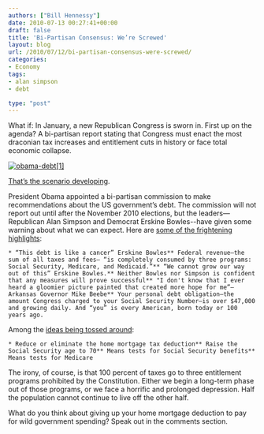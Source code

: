 ```yaml
---
authors: ["Bill Hennessy"]
date: 2010-07-13 00:27:41+00:00
draft: false
title: 'Bi-Partisan Consensus: We’re Screwed'
layout: blog
url: /2010/07/12/bi-partisan-consensus-were-screwed/
categories:
- Economy
tags:
- alan simpson
- debt

type: "post"
---
```


What if: In January, a new Republican Congress is sworn in. First up on the agenda? A bi-partisan report stating that Congress must enact the most draconian tax increases and entitlement cuts in history or face total economic collapse. 

 

[![obama-debt[1]](https://hennessysview.com/wp-content/uploads/2010/07/obamadebt1_thumb.jpg)
](https://hennessysview.com/wp-content/uploads/2010/07/obamadebt1.jpg)

 

[That’s the scenario developing](https://news.yahoo.com/s/ap/20100712/ap_on_bi_ge/us_governors_debt_commission). 

 

President Obama appointed a bi-partisan commission to make recommendations about the US government’s debt. The commission will not report out until after the November 2010 elections, but the leaders—Republican Alan Simpson and Democrat Erskine Bowles--have given some warning about what we can expect. Here are [some of the frightening highlights](https://www.washingtonpost.com/wp-dyn/content/article/2010/07/11/AR2010071101956_pf.html):

 

    * “This debt is like a cancer” Erskine Bowles** Federal revenue—the sum of all taxes and fees— “is completely consumed by three programs: Social Security, Medicare, and Medicaid.”** “We cannot grow our way out of this” Erskine Bowles.** Neither Bowles nor Simpson is confident that any measures will prove successful** "I don't know that I ever heard a gloomier picture painted that created more hope for me”—Arkansas Governor Mike Beebe** Your personal debt obligation—the amount Congress charged to your Social Security Number—is over $47,000 and growing daily. And “you” is every American, born today or 100 years ago.   

Among the [ideas being tossed around](https://news.yahoo.com/s/ap/20100712/ap_on_bi_ge/us_governors_debt_commission):

 

    * Reduce or eliminate the home mortgage tax deduction** Raise the Social Security age to 70** Means tests for Social Security benefits** Means tests for Medicare  

The irony, of course, is that 100 percent of taxes go to three entitlement programs prohibited by the Constitution. Either we begin a long-term phase out of those programs, or we face a horrific and prolonged depression. Half the population cannot continue to live off the other half. 

 

What do you think about giving up your home mortgage deduction to pay for wild government spending? Speak out in the comments section.
